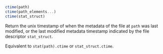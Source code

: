```julia
ctime(path)
ctime(path_elements...)
ctime(stat_struct)
```

Return the unix timestamp of when the metadata of the file at `path` was last modified, or the last modified metadata timestamp indicated by the file descriptor `stat_struct`.

Equivalent to `stat(path).ctime` or `stat_struct.ctime`.
